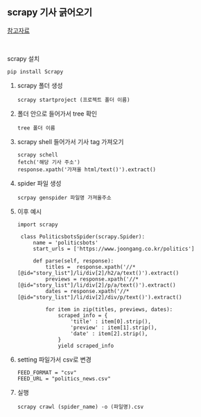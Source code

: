 ## **scrapy 기사 긁어오기**

   [참고자료](https://l0o02.github.io/2018/06/19/python-scrapy-1/)

   <br/>

   scrapy 설치
   ```
   pip install Scrapy
   ```


1. scrapy 폴더 생성
   ```
   scrapy startproject (프로젝트 폴더 이름)
   ```  

2. 폴더 안으로 들어가서 tree 확인
   ```
   tree 폴더 이름
   ```
3. scrapy shell 들어가서 기사 tag 가져오기
   ```
   scrapy schell
   fetch('해당 기사 주소')
   response.xpath('가져올 html/text()').extract()
   ```
4. spider 파일 생성
   ```
   scrpay genspider 파일명 가져올주소
   ``` 
5. 이후 예시
   ```
   import scrapy

    class PoliticsbotsSpider(scrapy.Spider):
        name = 'politicsbots'
        start_urls = ['https://www.joongang.co.kr/politics']

        def parse(self, response):
            titles =  response.xpath('//*[@id="story_list"]/li/div[2]/h2/a/text()').extract()    
            previews = response.xpath('//*[@id="story_list"]/li/div[2]/p/a/text()').extract()          
            dates = response.xpath('//*[@id="story_list"]/li/div[2]/div/p/text()').extract()           

            for item in zip(titles, previews, dates):
                scraped_info = {
                    'title' : item[0].strip(),
                    'preview' : item[1].strip(),
                    'date' : item[2].strip(),
                }
                yield scraped_info
    ```

6. setting 파일가서 csv로 변경 
   ```
   FEED_FORMAT = "csv"
   FEED_URL = "politics_news.csv"
   ```
7. 실행
   ```
   scrapy crawl (spider_name) -o (파일명).csv 
   ```



